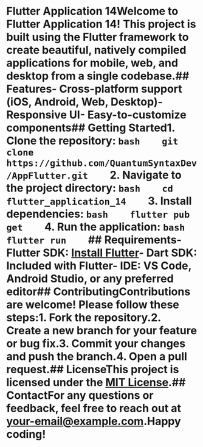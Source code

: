 # Flutter Application 14Welcome to **Flutter Application 14**! This project is built using the Flutter framework to create beautiful, natively compiled applications for mobile, web, and desktop from a single codebase.## Features- Cross-platform support (iOS, Android, Web, Desktop)- Responsive UI- Easy-to-customize components## Getting Started1. **Clone the repository**:    ```bash    git clone https://github.com/QuantumSyntaxDev/AppFlutter.git    ```2. **Navigate to the project directory**:    ```bash    cd flutter_application_14    ```3. **Install dependencies**:    ```bash    flutter pub get    ```4. **Run the application**:    ```bash    flutter run    ```## Requirements- Flutter SDK: [Install Flutter](https://flutter.dev/docs/get-started/install)- Dart SDK: Included with Flutter- IDE: VS Code, Android Studio, or any preferred editor## ContributingContributions are welcome! Please follow these steps:1. Fork the repository.2. Create a new branch for your feature or bug fix.3. Commit your changes and push the branch.4. Open a pull request.## LicenseThis project is licensed under the [MIT License](LICENSE).## ContactFor any questions or feedback, feel free to reach out at [your-email@example.com](mailto:your-email@example.com).Happy coding!